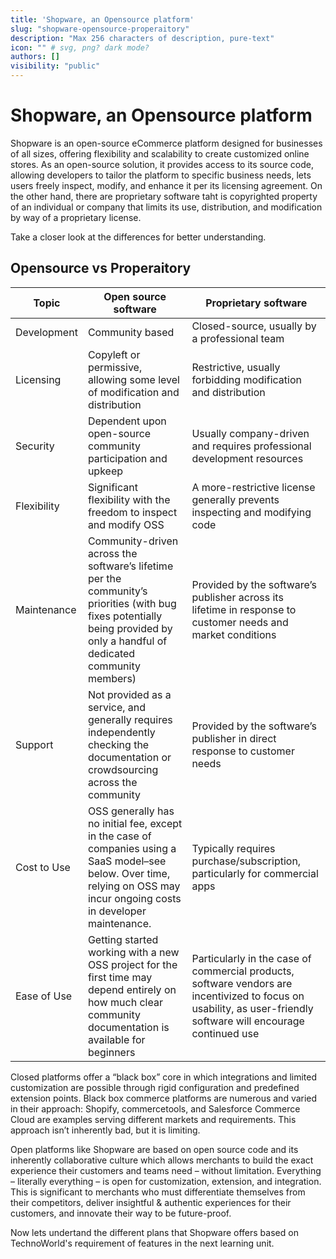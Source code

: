 ```yaml
---
title: 'Shopware, an Opensource platform'
slug: "shopware-opensource-properaitory"
description: "Max 256 characters of description, pure-text"
icon: "" # svg, png? dark mode?
authors: []
visibility: "public"
---
```


# Shopware, an Opensource platform

Shopware is an open-source eCommerce platform designed for businesses of all sizes, offering flexibility and scalability to create customized online stores. As an open-source solution, it provides access to its source code, allowing developers to tailor the platform to specific business needs, lets users freely inspect, modify, and enhance it per its licensing agreement. On the other hand, there are proprietary software taht is copyrighted property of an individual or company that limits its use, distribution, and modification by way of a proprietary license.

Take a closer look at the differences for better understanding.

## Opensource vs Properaitory

| Topic | Open source software | Proprietary software |
|-------|----------------------|----------------------|
| Development | Community based | Closed-source, usually by a professional team |
| Licensing | Copyleft or permissive, allowing some level of modification and distribution | Restrictive, usually forbidding modification and distribution |
| Security | Dependent upon open-source community participation and upkeep | Usually company-driven and requires professional development resources |
| Flexibility | Significant flexibility with the freedom to inspect and modify OSS | A more-restrictive license generally prevents inspecting and modifying code |
| Maintenance | Community-driven across the software’s lifetime per the community’s priorities (with bug fixes potentially being provided by only a handful of dedicated community members) | Provided by the software’s publisher across its lifetime in response to customer needs and market conditions |
| Support | Not provided as a service, and generally requires independently checking the documentation or crowdsourcing across the community | Provided by the software’s publisher in direct response to customer needs |
| Cost to Use | OSS generally has no initial fee, except in the case of companies using a SaaS model–see below. Over time, relying on OSS may incur ongoing costs in developer maintenance. | Typically requires purchase/subscription, particularly for commercial apps |
| Ease of Use | Getting started working with a new OSS project for the first time may depend entirely on how much clear community documentation is available for beginners | Particularly in the case of commercial products, software vendors are incentivized to focus on usability, as user-friendly software will encourage continued use |

Closed platforms offer a “black box” core in which integrations and limited customization are possible through rigid configuration and predefined extension points. Black box commerce platforms are numerous and varied in their approach: Shopify, commercetools, and Salesforce Commerce Cloud are examples serving different markets and requirements. This approach isn’t inherently bad, but it is limiting. 

Open platforms like Shopware are based on open source code and its inherently collaborative culture which allows merchants to build the exact experience their customers and teams need – without limitation. Everything – literally everything – is open for customization, extension, and integration. This is significant to merchants who must differentiate themselves from their competitors, deliver insightful & authentic experiences for their customers, and innovate their way to be future-proof. 

Now lets undertand the different plans that Shopware offers based on TechnoWorld's requirement of features in the next learning unit.
